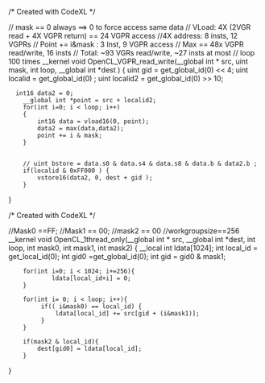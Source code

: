 /* Created with CodeXL */

// mask == 0 always ==> 0 to force access same data
// VLoad: 4X (2VGR read + 4X VGPR return) == 24 VGPR access 
//4X address: 8 insts,    12 VGPRs 
// Point += i&mask : 3 Inst, 9 VGPR access
// Max == 48x VGPR read/write, 16 insts
// Total: ~93 VGRs read/write, ~27 insts at most
// loop 100 times
__kernel void OpenCL_VGPR_read_write(__global int * src, uint mask, int loop, __global int *dest )
{
		uint gid = get_global_id(0) << 4;
	  uint localid = get_global_id(0) ;
	  uint localid2 = get_global_id(0) >> 10;
	
	
	  int16 data2 = 0;		
		__global int *point = src + localid2;
		for(int i=0; i < loop; i++)
		{		
			int16 data = vload16(0, point); 			
			data2 = max(data,data2);	
			point += i & mask;
		}


		// uint bstore = data.s0 & data.s4 & data.s8 & data.b & data2.b ;				
		if(localid & 0xFF000 ) {		
			vstore16(data2, 0, dest + gid );
		}
}



/* Created with CodeXL */

//Mask0 ==FF;
//Mask1 == 00;
//mask2 == 00
//workgroupsize==256
__kernel void OpenCL_1thread_only(__global int * src, __global int *dest, int loop, int mask0, int mask1, int mask2)
{
		__local int ldata[1024];
		int local_id = get_local_id(0);
		int gid0 =get_global_id(0);
		int gid = gid0 & mask1;
		
		
		for(int i=0; i < 1024; i+=256){
				ldata[local_id+i] = 0;
		}
		
		for(int i= 0; i < loop; i++){		
			 if(( i&mask0) == local_id) {
				 ldata[local_id] += src[gid + (i&mask1)];
			 }					 
		}	
		
		if(mask2 & local_id){
			dest[gid0] = ldata[local_id];	
		}
		
	
}
